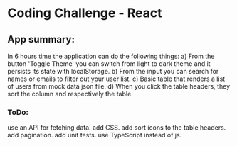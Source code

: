# Coding Challenge - React

## App summary:

In 6 hours time the application can do the following things:
a) From the button 'Toggle Theme' you can switch from light to dark theme and it persists its state with localStorage.
b) From the input you can search for names or emails to filter out your user list.
c) Basic table that renders a list of users from mock data json file.
d) When you click the table headers, they sort the column and respectively the table.

### ToDo:

use an API for fetching data.
add CSS.
add sort icons to the table headers.
add pagination.
add unit tests.
use TypeScript instead of js.
